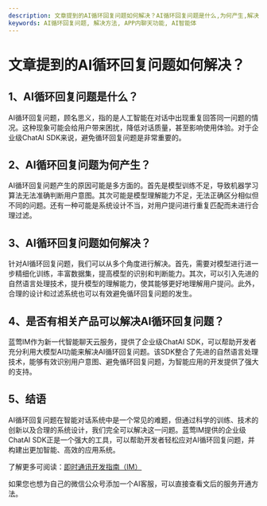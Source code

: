 ```yaml
---
description: 文章提到的AI循环回复问题如何解决？AI循环回复问题是什么,为何产生,解决方法,相关产品
keywords: AI循环回复问题, 解决方法, APP内聊天功能, AI智能体
---
```

# 文章提到的AI循环回复问题如何解决？

## 1、AI循环回复问题是什么？
AI循环回复问题，顾名思义，指的是人工智能在对话中出现重复回答同一问题的情况。这种现象可能会给用户带来困扰，降低对话质量，甚至影响使用体验。对于企业级ChatAI SDK来说，避免循环回复问题是非常重要的。

## 2、AI循环回复问题为何产生？
AI循环回复问题产生的原因可能是多方面的。首先是模型训练不足，导致机器学习算法无法准确判断用户意图。其次可能是模型理解能力不足，无法正确区分相似但不同的问题。还有一种可能是系统设计不当，对用户提问进行重复匹配而未进行合理过滤。

## 3、AI循环回复问题如何解决？
针对AI循环回复问题，我们可以从多个角度进行解决。首先，需要对模型进行进一步精细化训练，丰富数据集，提高模型的识别和判断能力。其次，可以引入先进的自然语言处理技术，提升模型的理解能力，使其能够更好地理解用户提问。此外，合理的设计和过滤系统也可以有效避免循环回复问题的发生。

## 4、是否有相关产品可以解决AI循环回复问题？
蓝莺IM作为新一代智能聊天云服务，提供了企业级ChatAI SDK，可以帮助开发者充分利用大模型AI功能来解决AI循环回复问题。该SDK整合了先进的自然语言处理技术，能够有效识别用户意图、避免循环回复问题，为智能应用的开发提供了强大的支持。

## 5、结语
AI循环回复问题在智能对话系统中是一个常见的难题，但通过科学的训练、技术的创新以及合理的系统设计，我们完全可以解决这一问题。蓝莺IM提供的企业级ChatAI SDK正是一个强大的工具，可以帮助开发者轻松应对AI循环回复问题，并构建出更加智能、高效的应用系统。

了解更多可阅读：[即时通讯开发指南（IM）](https://www.lanyingim.com)

如果您也想为自己的微信公众号添加一个AI客服，可以直接查看文后的服务开通方法。